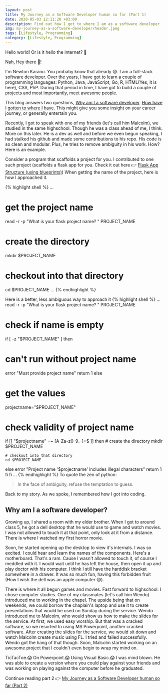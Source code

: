 ```yaml
---
layout: post
title: My Journey as a Software Developer human so far (Part 1)
date: 2020-05-03 12:11:20 +03:00
description: Find out how I got to where I am as a software developer
img: my-journey-as-a-software-developer/header.jpeg
tags: [Lifestyle, Programming]
category: [Lifestyle, Programming]
---
```

Hello world! Or is it hello the internet? 🖖 

Nah, Hey there 👋!

I'm Newton Karanu. You probaby know that already 😅. I am a full-stack software developer. 
Over the years, I have got to learn a couple of programming languages: Python, Java, JavaScript, Go, R, HTML(Yes, it is here), CSS, PhP.
During that period in time, I have got to build a couple of projects and most importantly, meet awesome people.

This blog answers two questions, [Why am I a software developer](#why-am-i-a-software-developer). [How have I gotten to where I have](#how-have-i-gotten-to-where-i-have). 
This might give you some insight on your career journey, or generally entertain you.

Recently, I got to speak with one of my friends (let's call him Malcolm), we studied in the same highschool. Though he was a class ahead of me, I think. More on this later.
He is a dev as well and before we even begun speaking, I had stalked his github and made some contributions to his repo. His code is so clean and modular.
Plus, he tries to remove ambiguity in his work. How? Here is an example.

Consider a program that scaffolds a project for you. I contributed to one such project (scaffolds a flask app for you. 
Check it out here 👉 [Flask App Structure (using blueprints)](https://github.com/newtonkiragu/flask-structure))
When getting the name of the project, here is how I approached it.

{% highlight shell %}
...
# get the project name
read -r -p "What is your flask project name? " PROJECT_NAME

# create the directory
mkdir $PROJECT_NAME

# checkout into that directory
cd $PROJECT_NAME
...
{% endhighlight %}

Here is a better, less ambiguous way to approach it
{% highlight shell %}
...
read -r -p "What is your flask project name? " PROJECT_NAME

# check if name is empty
if [ -z "$PROJECT_NAME" ] then
  # can't run without project name
  error "Must provide project name"
  return 1
else
  # get the values
  projectname="$PROJECT_NAME"

  # check validity of project name
  if [[ "$projectname" =~ [A-Za-z0-9_-]+$ ]] then
    # create the directory
    mkdir $PROJECT_NAME

    # checkout into that directory
    cd $PROJECT_NAME
    
  else
    error "Project name '$projectname' includes illegal characters"
    return 1
  fi
fi
...
{% endhighlight %}
To quote the zen of python:
> In the face of ambiguity, refuse the temptation to guess.

Back to my story. As we spoke, I remembered how I got into coding. 

## Why am I a software developer?
Growing up, I shared a room with my elder brother. When I got to around class 5, he got a dell desktop that he would use to game and watch movies.
I was not allowed to touch it at that point, only look at it from a distance. There is where I watched my first horror movie. 

Soon, he started opening up the desktop to view it's internals. I was so excited. I could hear and learn the names of the components.
Here's a motherboard. That's a ram. Cause I wasn't allowed to touch it, of course I meddled with it. I would wait until he has left the house,
then open it up and play doctor with his computer. I think I still have the harddisk bracket somewhere in a drawer. 
It was so much fun, having this forbidden fruit (How I wish the dell was an apple computer 😅).

There is where it all begun games and movies. Fast forward to highschool. I chose computer studies. 
One of my classmates (let's call him Wendo) introduced me to working in the chapel. The upside being that on weekends, we could borrow the chaplain's laptop and use it to create presentations that would be used on Sunday during the service.
Wendo introduced me to Malcolm, who would show us how to make the slides for the service. At first, we used easy worship. But that was a cracked software, so we resorted to using MS Powerpoint, another cracked software.
After creating the slides for the service, we would sit down and watch Malcolm create music using FL. I tried and failed successfully.
Wendo got the hang of that though. Soon, Malcolm started working on an awesome project that I couldn't even begin to wrap my mind on.

TicTacToe.😱 On Powerpoint.😱 Using Visual Basic.😱 I was mind blown. He was able to create a version where you could play against your friends and was working on playing against the computer before he graduated.

Continue reading part 2 👉 [My Journey as a Software Developer human so far (Part 2)](https://newtonkaranu.me/blog/my-journey-as-a-software-developer-part2)
